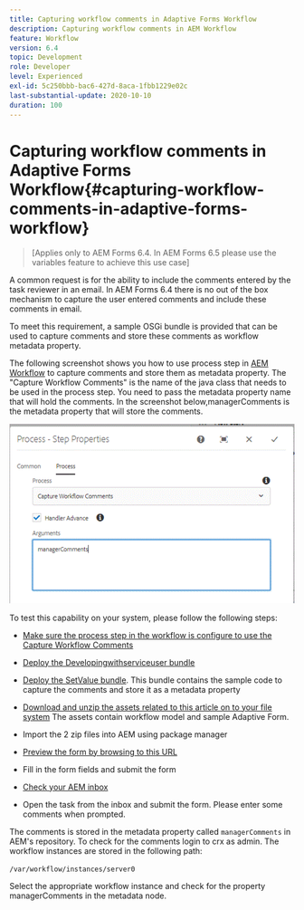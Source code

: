 ```yaml
---
title: Capturing workflow comments in Adaptive Forms Workflow
description: Capturing workflow comments in AEM Workflow
feature: Workflow
version: 6.4
topic: Development
role: Developer
level: Experienced
exl-id: 5c250bbb-bac6-427d-8aca-1fbb1229e02c
last-substantial-update: 2020-10-10
duration: 100
---
```

# Capturing workflow comments in Adaptive Forms Workflow{#capturing-workflow-comments-in-adaptive-forms-workflow}

>[Applies only to AEM Forms 6.4. In AEM Forms 6.5 please use the variables feature to achieve this use case]

A common request is for the ability to include the comments entered by the task reviewer in an email. In AEM Forms 6.4 there is no out of the box mechanism to capture the user entered comments and include these comments in email.

To meet this requirement, a sample OSGi bundle is provided that can be used to capture comments and store these comments as workflow metadata property.

The following screenshot shows you how to use process step in [AEM Workflow](http://localhost:4502/editor.html/conf/global/settings/workflow/models/CaptureComments.html) to capture comments and store them as metadata property. The "Capture Workflow Comments" is the name of the java class that needs to be used in the process step. You need to pass the metadata property name that will hold the comments. In the screenshot below,managerComments is the metadata property that will store the comments.

![workflowcomments1](assets/workflowcomments1.gif)

To test this capability on your system, please follow the following steps:
* [Make sure the process step in the workflow is configure to use the Capture Workflow Comments](http://localhost:4502/editor.html/conf/global/settings/workflow/models/CaptureComments.html)

* [Deploy the Developingwithserviceuser bundle](/help/forms/assets/common-osgi-bundles/DevelopingWithServiceUser.jar)

* [Deploy the SetValue bundle](/help/forms/assets/common-osgi-bundles/SetValueApp.core-1.0-SNAPSHOT.jar). This bundle contains the sample code to capture the comments and store it as a metadata property

* [Download and unzip the assets related to this article on to your file system](assets/capturecomments.zip) The assets contain workflow model and sample Adaptive Form.

* Import the 2 zip files into AEM using package manager

* [Preview the form by browsing to this URL](http://localhost:4502/content/dam/formsanddocuments/capturecomments/jcr:content?wcmmode=disabled)

* Fill in the form fields and submit the form

* [Check your AEM inbox](http://localhost:4502/aem/inbox)

* Open the task from the inbox and submit the form. Please enter some comments when prompted.

The comments is stored in the metadata property called `managerComments` in AEM's repository. To check for the comments login to crx as admin. The workflow instances are stored in the following path:

`/var/workflow/instances/server0`

Select the appropriate workflow instance and check for the property managerComments in the metadata node.
